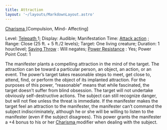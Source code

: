 ```yaml
---
title: Attraction
layout: '~/layouts/MarkdownLayout.astro'
---
```

[ Charisma ](/modern.d20.srd/basics/ability.scores) [Compulsion, Mind- Affecting]

Level: [ Telepath ](/modern.d20.srd/classes/advanced/telepath) 1; Display:
Audible; Manifestation Time: [ Attack action](/modern.d20.srd/combat/attack.actions) ; Range: Close (25 ft. + 5 ft./2
levels); Target: One living creature; Duration: 1 hour/level; [ Saving Throw](/modern.d20.srd/basics/saving.throws) : Will negates; [ Power Resistance](/modern.d20.srd/special.abilities/power.resistance) : Yes; Power Point Cost:
1

The manifester plants a compelling attraction in the mind of the target. The
attraction can be toward a particular person, an object, an action, or an
event. The power’s target takes reasonable steps to meet, get close to,
attend, find, or perform the object of its implanted attraction. For the
purposes of this power, “reasonable” means that while fascinated, the target
doesn’t suffer from blind obsession. The target will not undertake obviously
self-destructive actions. The subject can still recognize danger, but will not
flee unless the threat is immediate. If the manifester makes the target feel
an attraction to the manifester, the manifester can’t command the subject
indiscriminately, although he or she will be willing to listen to the
manifester (even if the subject disagrees). This power grants the manifester a
+4 bonus to his or her [ Charisma ](/modern.d20.srd/basics/ability.scores)
modifier when dealing with the subject.

